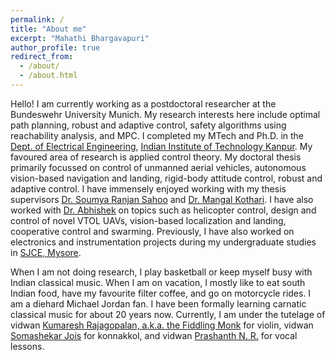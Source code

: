 ```yaml
---
permalink: /
title: "About me"
excerpt: "Mahathi Bhargavapuri"
author_profile: true
redirect_from: 
  - /about/
  - /about.html
---
```

Hello! I am currently working as a postdoctoral researcher at the Bundeswehr University Munich. My research interests here include optimal path planning, robust and adaptive control, safety algorithms using reachability analysis, and MPC. I completed my MTech and Ph.D. in the [Dept. of Electrical Engineering](https://www.iitk.ac.in/ee/), [Indian Institute of Technology Kanpur](https://www.iitk.ac.in/). My favoured area of research is applied control theory. My doctoral thesis primarily focussed on control of unmanned aerial vehicles, autonomous vision-based navigation and landing, rigid-body attitude control, robust and adaptive control. I have immensely enjoyed working with my thesis supervisors [Dr. Soumya Ranjan Sahoo](http://home.iitk.ac.in/~srsahoo/) and [Dr. Mangal Kothari](https://www.iitk.ac.in/aero/mangal/). I have also worked with [Dr. Abhishek](http://www.iitk.ac.in/aero/abhishek/) on topics such as helicopter control, design and control of novel VTOL UAVs, vision-based localization and landing, cooperative control and swarming. Previously, I have also worked on electronics and instrumentation projects during my undergraduate studies in [SJCE, Mysore](https://sjce.ac.in/).

When I am not doing research, I play basketball or keep myself busy with Indian classical music. When I am on vacation, I mostly like to eat south Indian food, have my favourite filter coffee, and go on motorcycle rides. I am a diehard Michael Jordan fan. I have been formally learning carnatic classical music for about 20 years now. Currently, I am under the tutelage of vidwan [Kumaresh Rajagopalan, a.k.a. the Fiddling Monk](http://www.kumaresh.in/) for violin, vidwan [Somashekar Jois](https://www.worldkonnakkolacademy.com/) for konnakkol, and vidwan [Prashanth N. R.](https://www.thiraseela.com/artist/profile.php?perfmrid=629) for vocal lessons.
